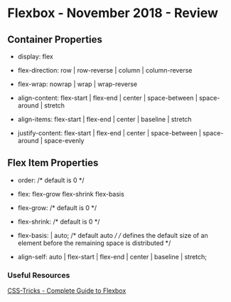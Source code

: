# Flexbox - November 2018 - Review

## Container Properties

* display: flex

* flex-direction: row | row-reverse | column | column-reverse

* flex-wrap: nowrap | wrap | wrap-reverse

* align-content: flex-start | flex-end | center | space-between | space-around | stretch

* align-items: flex-start | flex-end | center | baseline | stretch

* justify-content: flex-start | flex-end | center | space-between | space-around | space-evenly

## Flex Item Properties

* order: <integer> /* default is 0 */

* flex: flex-grow flex-shrink flex-basis

* flex-grow: <number> /* default is 0 */

* flex-shrink: <number> /* default is 0 */

* flex-basis: <length> | auto; /* default auto */ /* defines the default size of an element before the remaining space is distributed */

* align-self: auto | flex-start | flex-end | center | baseline | stretch;

### Useful Resources

[CSS-Tricks - Complete Guide to Flexbox](https://css-tricks.com/snippets/css/a-guide-to-flexbox/)
